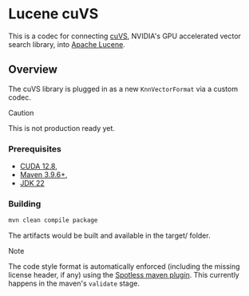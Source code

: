 # Lucene cuVS

This is a codec for connecting [cuVS](https://github.com/rapidsai/cuvs), NVIDIA's GPU accelerated vector search library, into [Apache Lucene](https://github.com/apache/lucene).

## Overview

The cuVS library is plugged in as a new `KnnVectorFormat` via a custom codec.

> [!CAUTION]
> This is not production ready yet.

### Prerequisites
- [CUDA 12.8](https://developer.nvidia.com/cuda-12-8-0-download-archive),
- [Maven 3.9.6+](https://maven.apache.org/download.cgi),
- [JDK 22](https://jdk.java.net/archive/)

### Building
```sh
mvn clean compile package
```

The artifacts would be built and available in the target/ folder.

> [!NOTE]
> The code style format is automatically enforced (including the missing license header, if any) using the [Spotless maven plugin](https://github.com/diffplug/spotless/tree/main/plugin-maven). This currently happens in the maven's `validate` stage.